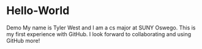 # Hello-World
Demo
My name is Tyler West and I am a cs major at SUNY Oswego.
This is my first experience with GitHub.
I look forward to collaborating and using GitHub more!
